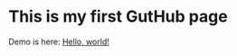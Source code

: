 # This is my first GutHub page
 Demo is here: <a href="https://simke021.github.io/5thjuly-template/" target="_blank">Hello, world!</a>
